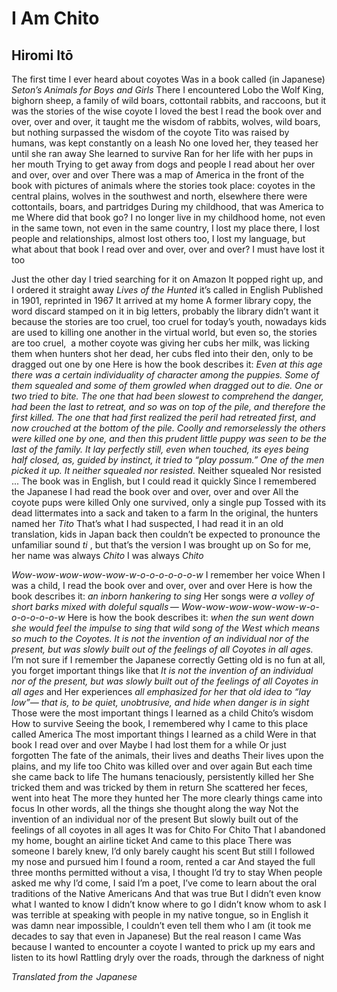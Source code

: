 # I Am Chito
## Hiromi Itō
The first time I ever heard about coyotes
Was in a book called (in Japanese) _Seton’s Animals for Boys and Girls_
There I encountered Lobo the Wolf King, bighorn sheep, a family of wild boars,
cottontail rabbits, and raccoons, but it was the stories of the wise coyote I
loved the best
I read the book over and over, over and over, it taught me the wisdom of
rabbits, wolves, wild boars, but nothing surpassed the wisdom of the coyote
Tito was raised by humans, was kept constantly on a leash
No one loved her, they teased her until she ran away
She learned to survive
Ran for her life with her pups in her mouth
Trying to get away from dogs and people
I read about her over and over, over and over
There was a map of America in the front of the book with pictures of animals
where the stories took place: coyotes in the central plains, wolves in the
southwest and north, elsewhere there were cottontails, boars, and partridges
During my childhood, that was America to me
Where did that book go? I no longer live in my childhood home, not even in the
same town, not even in the same country, I lost my place there, I lost people
and relationships, almost lost others too, I lost my language, but what about
that book I read over and over, over and over? I must have lost it too

Just the other day
I tried searching for it on Amazon
It popped right up, and I ordered it straight away
 _Lives of the Hunted_ it’s called in English
Published in 1901, reprinted in 1967
It arrived at my home
A former library copy, the word discard stamped on it in big letters, probably
the library didn’t want it because the stories are too cruel, too cruel for
today’s youth, nowadays kids are used to killing one another in the virtual
world, but even so, the stories are too cruel,  a mother coyote was giving her
cubs her milk, was licking them when hunters shot her dead, her cubs fled into
their den, only to be dragged out one by one
Here is how the book describes it:
 _Even at this age there was a certain individuality of character among the
puppies. Some of them squealed and some of them growled when dragged out to
die. One or two tried to bite. The one that had been slowest to comprehend the
danger, had been the last to retreat, and so was on top of the pile, and
therefore the first killed. The one that had first realized the peril had
retreated first, and now crouched at the bottom of the pile. Coolly and
remorselessly the others were killed one by one, and then this prudent little
puppy was seen to be the last of the family. It lay perfectly still, even when
touched, its eyes being half closed, as, guided by instinct, it tried to “play
possum.” One of the men picked it up. It neither squealed nor resisted._
Neither squealed
Nor resisted ...
The book was in English, but I could read it quickly
Since I remembered the Japanese
I had read the book over and over, over and over
All the coyote pups were killed
Only one survived, only a single pup
Tossed with its dead littermates into a sack and taken to a farm
In the original, the hunters named her _Tito_
That’s what I had suspected, I had read it in an old translation, kids in
Japan back then couldn’t be expected to pronounce the unfamiliar sound _ti_ ,
but that’s the version I was brought up on
So for me, her name was always _Chito_
I was always _Chito_

 _Wow-wow-wow-wow-wow-w-o-o-o-o-o-o-w_
I remember her voice
When I was a child, I read the book over and over, over and over
Here is how the book describes it:
 _an inborn hankering to sing_
Her songs were
 _a volley of short barks
mixed with doleful squalls —
Wow-wow-wow-wow-wow-w-o-o-o-o-o-o-w_
Here is how the book describes it:
 _when the sun went down she would feel the impulse to sing that wild song of
the West which means so much to the Coyotes. It is not the invention of an
individual nor of the present, but was slowly built out of the feelings of all
Coyotes in all ages._
I’m not sure if I remember the Japanese correctly
Getting old is no fun at all, you forget important things like that
 _It is not the invention of an individual nor of the present,
but was slowly built out of the feelings of all Coyotes in all ages_ and
Her experiences _all emphasized for her that old idea to “lay low”—
that is, to be quiet, unobtrusive, and hide when danger is in sight_
Those were the most important things I learned as a child
Chito’s wisdom
How to survive
Seeing the book, I remembered why
I came to this place called America
The most important things I learned as a child
Were in that book I read over and over
Maybe I had lost them for a while
Or just forgotten
The fate of the animals, their lives and deaths
Their lives upon the plains, and my life too
Chito was killed over and over again
But each time she came back to life
The humans tenaciously, persistently killed her
She tricked them and was tricked by them in return
She scattered her feces, went into heat
The more they hunted her
The more clearly things came into focus
In other words, all the things she thought along the way
Not the invention of an individual nor of the present
But slowly built out of the feelings of all coyotes in all ages
It was for Chito
For Chito
That I abandoned my home, bought an airline ticket
And came to this place
There was someone I barely knew, I’d only barely caught his scent
But still I followed my nose and pursued him
I found a room, rented a car
And stayed the full three months permitted without a visa, I thought I’d try
to stay
When people asked me why I’d come, I said
I’m a poet, I’ve come to learn about the oral traditions of the Native
Americans
And that was true
But I didn’t even know what I wanted to know
I didn’t know where to go
I didn’t know whom to ask
I was terrible at speaking with people in my native tongue, so in English it
was damn near impossible, I couldn’t even tell them who I am (it took me
decades to say that even in Japanese)
But the real reason I came
Was because I wanted to encounter a coyote
I wanted to prick up my ears and listen to its howl
Rattling dryly over the roads, through the darkness of night

_Translated from the  Japanese_